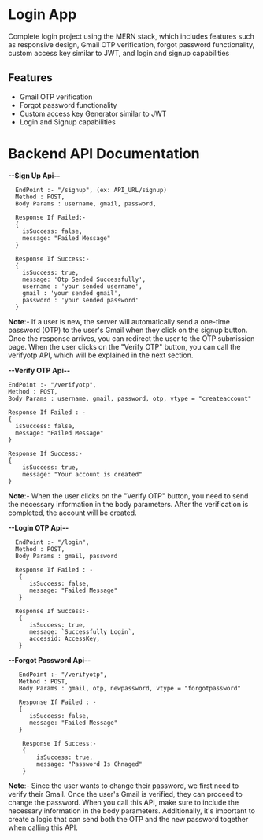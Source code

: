 # Login App
Complete login project using the MERN stack, which includes features such as responsive design, Gmail OTP verification, forgot password functionality, custom access key similar to JWT, and login and signup capabilities


## Features

- Gmail OTP verification
- Forgot password functionality
- Custom access key Generator similar to JWT
- Login and Signup capabilities


# Backend API Documentation
  **--Sign Up Api--**
  
      EndPoint :- "/signup", (ex: API_URL/signup)
      Method : POST,
      Body Params : username, gmail, password,

      Response If Failed:-
      {
        isSuccess: false,
        message: "Failed Message"
      }

      Response If Success:- 
      {
        isSuccess: true,
        message: 'Otp Sended Successfully',
        username : 'your sended username',
        gmail : 'your sended gmail',
        password : 'your sended password'
      }

  **Note**:- If a user is new, the server will automatically send a one-time password (OTP) to the user's Gmail when they click on the signup button. Once the response arrives, you can redirect the user to the OTP submission page. When the user clicks on the "Verify OTP" button, you can call the verifyotp API, which will be explained in the next section.

  **--Verify OTP Api--**

    EndPoint :- "/verifyotp",
    Method : POST,
    Body Params : username, gmail, password, otp, vtype = "createaccount"

    Response If Failed : -
    {
      isSuccess: false,
      message: "Failed Message"
    }

    Response If Success:- 
    {
        isSuccess: true,
        message: "Your account is created"
    }

**Note**:- When the user clicks on the "Verify OTP" button, you need to send the necessary information in the body parameters. After the verification is completed, the account will be created.

  **--Login OTP Api--**
  
      EndPoint :- "/login",
      Method : POST,
      Body Params : gmail, password

      Response If Failed : - 
       { 
          isSuccess: false,
          message: "Failed Message" 
       }

      Response If Success:- 
       {
          isSuccess: true,
          message: `Successfully Login`,
          accessid: AccessKey,
       }


   **--Forgot Password Api--**
   
       EndPoint :- "/verifyotp",
       Method : POST,
       Body Params : gmail, otp, newpassword, vtype = "forgotpassword"

       Response If Failed : - 
       { 
          isSuccess: false,
          message: "Failed Message" 
       }

        Response If Success:- 
        {
            isSuccess: true,
            message: "Password Is Chnaged"
        } 

**Note**:- Since the user wants to change their password, we first need to verify their Gmail. Once the user's Gmail is verified, they can proceed to change the password. When you call this API, make sure to include the necessary information in the body parameters. Additionally, it's important to create a logic that can send both the OTP and the new password together when calling this API.
